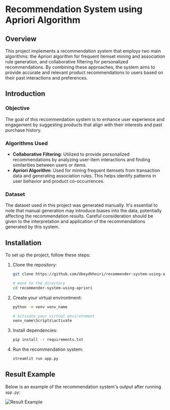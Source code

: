 # Recommendation System using Apriori Algorithm

## Overview

This project implements a recommendation system that employs two main algorithms: the Apriori algorithm for frequent itemset mining and association rule generation, and collaborative filtering for personalized recommendations. By combining these approaches, the system aims to provide accurate and relevant product recommendations to users based on their past interactions and preferences.

## Introduction
### Objective
The goal of this recommendation system is to enhance user experience and engagement by suggesting products that align with their interests and past purchase history.

### Algorithms Used
- **Collaborative Filtering**: Utilized to provide personalized recommendations by analyzing user-item interactions and finding similarities between users or items.
- **Apriori Algorithm**: Used for mining frequent itemsets from transaction data and generating association rules. This helps identify patterns in user behavior and product co-occurrences.

### Dataset
The dataset used in this project was generated manually. It's essential to note that manual generation may introduce biases into the data, potentially affecting the recommendation results. Careful consideration should be given to the interpretation and application of the recommendations generated by this system.

## Installation

To set up the project, follow these steps:

1. Clone the repository:

    ```bash
    git clone https://github.com/Ubeydkhoiri/recommender-system-using-apriori.git

    # move to the directory
    cd recommender-system-using-apriori
    ```

2. Create your virtual environtment:

    ```bash
    python -m venv venv_name

    # activate your virtual envirotnment
    venv_name\Scripts\activate
    ```

3. Install dependencies:

    ```bash
    pip install -r requirements.txt
    ```

4. Run the recommendation system:

    ```bash
    streamlit run app.py
    ```

## Result Example
Below is an example of the recommendation system's output after running `app.py`:

![Result Example](result-example.png)